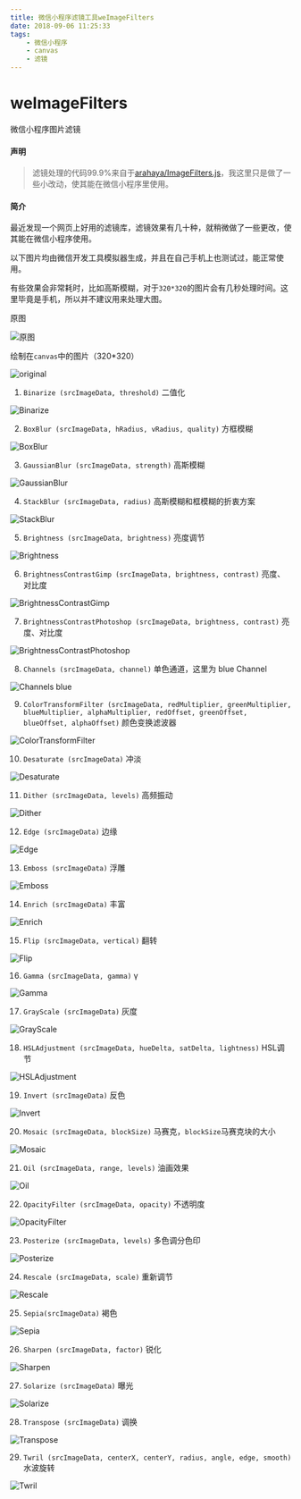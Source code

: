 ```yaml
---
title: 微信小程序滤镜工具weImageFilters
date: 2018-09-06 11:25:33
tags:
    - 微信小程序
    - canvas
    - 滤镜
---
```

# weImageFilters

微信小程序图片滤镜

#### 声明

> 滤镜处理的代码99.9%来自于[arahaya/ImageFilters.js](https://github.com/arahaya/ImageFilters.js)，我这里只是做了一些小改动，使其能在微信小程序里使用。

#### 简介

最近发现一个网页上好用的滤镜库，滤镜效果有几十种，就稍微做了一些更改，使其能在微信小程序使用。

以下图片均由微信开发工具模拟器生成，并且在自己手机上也测试过，能正常使用。

有些效果会非常耗时，比如高斯模糊，对于`320*320`的图片会有几秒处理时间。这里毕竟是手机，所以并不建议用来处理大图。

原图

![原图](./ori.jpg)

绘制在`canvas`中的图片（320*320）

![original](./original.png)

1. `Binarize (srcImageData, threshold)` 二值化

![Binarize](./Binarize.png)


2. `BoxBlur (srcImageData, hRadius, vRadius, quality)` 方框模糊

![BoxBlur](./BoxBlur.png)


3. `GaussianBlur (srcImageData, strength)` 高斯模糊

![GaussianBlur](./GaussianBlur.png)

4. `StackBlur (srcImageData, radius)` 高斯模糊和框模糊的折衷方案

![StackBlur](./StackBlur.png)

5. `Brightness (srcImageData, brightness)` 亮度调节

![Brightness](./Brightness.png)

6. `BrightnessContrastGimp (srcImageData, brightness, contrast)` 亮度、对比度

![BrightnessContrastGimp](./BrightnessContrastGimp.png)

7. `BrightnessContrastPhotoshop (srcImageData, brightness, contrast)` 亮度、对比度

![BrightnessContrastPhotoshop](./BrightnessContrastPhotoshop.png)

8. `Channels (srcImageData, channel)` 单色通道，这里为 blue Channel

![Channels blue](./Channels.png)

9. `ColorTransformFilter (srcImageData, redMultiplier, greenMultiplier, blueMultiplier, alphaMultiplier, redOffset, greenOffset, blueOffset, alphaOffset)` 颜色变换滤波器

![ColorTransformFilter](./ColorTransformFilter.png)

10. `Desaturate (srcImageData)` 冲淡

![Desaturate](./Desaturate.png)

11. `Dither (srcImageData, levels)` 高频振动

![Dither](./Dither.png)

12. `Edge (srcImageData)` 边缘

![Edge](./Edge.png)

13. `Emboss (srcImageData)` 浮雕

![Emboss](./Emboss.png)

14. `Enrich (srcImageData)` 丰富

![Enrich](./Enrich.png)

15. `Flip (srcImageData, vertical)` 翻转

![Flip](./Flip.png)

16. `Gamma (srcImageData, gamma)` γ

![Gamma](./Gamma.png)

17. `GrayScale (srcImageData)` 灰度

![GrayScale](./GrayScale.png)

18. `HSLAdjustment (srcImageData, hueDelta, satDelta, lightness)` HSL调节

![HSLAdjustment](./HSLAdjustment.png)

19. `Invert (srcImageData)` 反色

![Invert](./Invert.png)

20. `Mosaic (srcImageData, blockSize)` 马赛克，`blockSize`马赛克块的大小

![Mosaic](./Mosaic.png)

21. `Oil (srcImageData, range, levels)` 油画效果

![Oil](./Oil.png)

22. `OpacityFilter (srcImageData, opacity)` 不透明度

![OpacityFilter](./OpacityFilter.png)

23. `Posterize (srcImageData, levels)` 多色调分色印

![Posterize](./Posterize.png)

24. `Rescale (srcImageData, scale)` 重新调节

![Rescale](./Rescale.png)

25. `Sepia(srcImageData)` 褐色

![Sepia](./Sepia.png)

26. `Sharpen (srcImageData, factor)` 锐化

![Sharpen](./Sharpen.png)

27. `Solarize (srcImageData)` 曝光

![Solarize](./Solarize.png)

28. `Transpose (srcImageData)` 调换

![Transpose](./Transpose.png)

29. `Twril (srcImageData, centerX, centerY, radius, angle, edge, smooth)` 水波旋转

![Twril](./Twril.png)